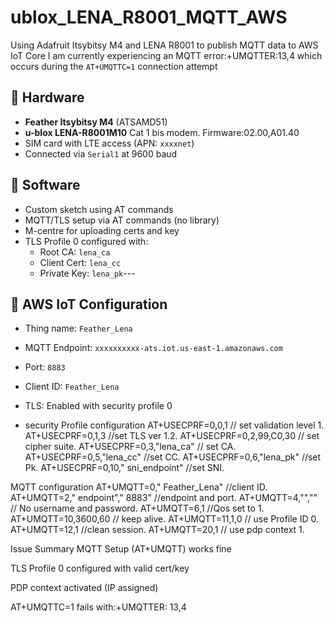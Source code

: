 # ublox_LENA_R8001_MQTT_AWS
Using Adafruit Itsybitsy M4 and LENA R8001 to publish MQTT data to AWS IoT Core
I am currently experiencing an MQTT error:+UMQTTER:13,4 which occurs during the `AT+UMQTTC=1` connection attempt
## 🧰 Hardware

- **Feather Itsybitsy M4** (ATSAMD51)
- **u-blox LENA-R8001M10** Cat 1 bis modem. Firmware:02.00,A01.40
- SIM card with LTE access (APN: `xxxxnet`)
- Connected via `Serial1` at 9600 baud
## 🧪 Software
- Custom sketch using AT commands
- MQTT/TLS setup via AT commands (no library)
- M-centre for uploading certs and key
- TLS Profile 0 configured with:
  - Root CA: `lena_ca`
  - Client Cert: `lena_cc`
  - Private Key: `lena_pk`---

## 📡 AWS IoT Configuration

- Thing name: `Feather_Lena`
- MQTT Endpoint: `xxxxxxxxxx-ats.iot.us-east-1.amazonaws.com`
- Port: `8883`
- Client ID: `Feather_Lena`
- TLS: Enabled with security profile 0

- security Profile configuration
AT+USECPRF=0,0,1  // set validation level 1.
AT+USECPRF=0,1,3 //set TLS ver 1.2.
AT+USECPRF=0,2,99,C0,30 // set cipher suite.
AT+USECPRF=0,3,"lena_ca"  // set CA.
AT+USECPRF=0,5,"lena_cc"  //set CC.
AT+USECPRF=0,6,"lena_pk"  //set Pk.
AT+USECPRF=0,10," sni_endpoint"  //set SNI.

MQTT configuration
AT+UMQTT=0," Feather_Lena"  //client ID.
AT+UMQTT=2," endpoint"," 8883"  //endpoint and port.
AT+UMQTT=4,"",""  // No username and password.
AT+UMQTT=6,1  //Qos set to 1.
AT+UMQTT=10,3600,60  // keep alive.
AT+UMQTT=11,1,0   // use Profile ID 0.
AT+UMQTT=12,1 //clean session.
AT+UMQTT=20,1  // use pdp context 1.

Issue Summary
MQTT Setup (AT+UMQTT) works fine

TLS Profile 0 configured with valid cert/key

PDP context activated (IP assigned)

AT+UMQTTC=1 fails with:+UMQTTER: 13,4







